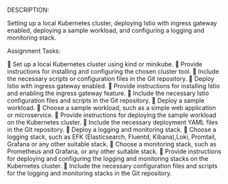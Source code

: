 DESCRIPTION:

Setting up a local Kubernetes cluster, deploying Istio with ingress gateway enabled, deploying a sample workload, and configuring a logging and monitoring stack. 

Assignment Tasks:

 Set up a local Kubernetes cluster using kind or minikube.
 Provide instructions for installing and configuring the chosen cluster tool.
 Include the necessary scripts or configuration files in the Git repository.
 Deploy Istio with ingress gateway enabled.
 Provide instructions for installing Istio and enabling the ingress gateway feature.
 Include the necessary Istio configuration files and scripts in the Git repository.
 Deploy a sample workload.
 Choose a sample workload, such as a simple web application or microservice.
 Provide instructions for deploying the sample workload on the Kubernetes cluster.
 Include the necessary deployment YAML files in the Git repository.
 Deploy a logging and monitoring stack.
 Choose a logging stack, such as EFK (Elasticsearch, Fluentd, Kibana),Loki, Promtail,
Grafana or any other suitable stack.
 Choose a monitoring stack, such as Prometheus and Grafana, or any other suitable stack.
 Provide instructions for deploying and configuring the logging and monitoring stacks on the
Kubernetes cluster.
 Include the necessary configuration files and scripts for the logging and monitoring stacks in
the Git repository.
